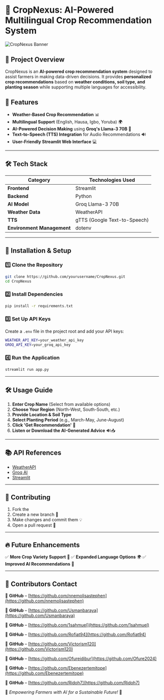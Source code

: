 # 🌱 CropNexus: AI-Powered Multilingual Crop Recommendation System

![CropNexus Banner](https://private-user-images.githubusercontent.com/174807850/426559217-98719a41-5a70-4459-a3f1-534c2ee87355.png?jwt=eyJhbGciOiJIUzI1NiIsInR5cCI6IkpXVCJ9.eyJpc3MiOiJnaXRodWIuY29tIiwiYXVkIjoicmF3LmdpdGh1YnVzZXJjb250ZW50LmNvbSIsImtleSI6ImtleTUiLCJleHAiOjE3NDI5NzQyNTksIm5iZiI6MTc0Mjk3Mzk1OSwicGF0aCI6Ii8xNzQ4MDc4NTAvNDI2NTU5MjE3LTk4NzE5YTQxLTVhNzAtNDQ1OS1hM2YxLTUzNGMyZWU4NzM1NS5wbmc_WC1BbXotQWxnb3JpdGhtPUFXUzQtSE1BQy1TSEEyNTYmWC1BbXotQ3JlZGVudGlhbD1BS0lBVkNPRFlMU0E1M1BRSzRaQSUyRjIwMjUwMzI2JTJGdXMtZWFzdC0xJTJGczMlMkZhd3M0X3JlcXVlc3QmWC1BbXotRGF0ZT0yMDI1MDMyNlQwNzI1NTlaJlgtQW16LUV4cGlyZXM9MzAwJlgtQW16LVNpZ25hdHVyZT1jMjY1MjQ5MzNkM2M0YjQ2NjgwZmM1NDIyNTFkZDdmZDUyYWU3MDIxZmE4YjgwMDZiZmQ1MjlmMGJmN2NjNmY2JlgtQW16LVNpZ25lZEhlYWRlcnM9aG9zdCJ9.qiH277POebTrxIEpp-kV7a89Z0lagpryzEa8idiBR5g)

## 📌 Project Overview
CropNexus is an **AI-powered crop recommendation system** designed to assist farmers in making data-driven decisions. It provides **personalized crop recommendations** based on **weather conditions, soil type, and planting season** while supporting multiple languages for accessibility.

## 🌟 Features
- **Weather-Based Crop Recommendation** 📊
- **Multilingual Support** (English, Hausa, Igbo, Yoruba) 🌍
- **AI-Powered Decision Making** using **Groq's Llama-3 70B** 🧠
- **Text-to-Speech (TTS) Integration** for Audio Recommendations 🔊
- **User-Friendly Streamlit Web Interface** 💻

---

## 🛠️ Tech Stack
| Category          | Technologies Used |
|------------------|-----------------|
| **Frontend**     | Streamlit  |
| **Backend**      | Python  |
| **AI Model**     | Groq Llama-3 70B |
| **Weather Data** | WeatherAPI |
| **TTS**         | gTTS (Google Text-to-Speech) |
| **Environment Management** | dotenv |

---

## 🚀 Installation & Setup

### 1️⃣ Clone the Repository
```sh
git clone https://github.com/yourusername/CropNexus.git
cd CropNexus
```

### 2️⃣ Install Dependencies
```sh
pip install -r requirements.txt
```

### 3️⃣ Set Up API Keys
Create a `.env` file in the project root and add your API keys:
```sh
WEATHER_API_KEY=your_weather_api_key
GROQ_API_KEY=your_groq_api_key
```

### 4️⃣ Run the Application
```sh
streamlit run app.py
```

---

## 🛠️ Usage Guide
1. **Enter Crop Name** (Select from available options)
2. **Choose Your Region** (North-West, South-South, etc.)
3. **Provide Location & Soil Type**
4. **Select Planting Period** (e.g., March-May, June-August)
5. **Click 'Get Recommendation'** 🎯
6. **Listen or Download the AI-Generated Advice** 🔊📥

---

## 📚 API References
- [WeatherAPI](https://www.weatherapi.com/)
- [Groq AI](https://www.groq.com/)
- [Streamlit](https://streamlit.io/)

---

## 🤝 Contributing

1. Fork the 
2. Create a new branch 🚀
3. Make changes and commit them 💡
4. Open a pull request 🔄

---

## 🔥 Future Enhancements
✅ **More Crop Variety Support** 🌾
✅ **Expanded Language Options** 🌍
✅ **Improved AI Recommendations** 🧠

---

## 📧 Contributors Contact
📌 **GitHub** – [https://github.com/nnemolisastephen](https://github.com/nnemolisastephen)
  
📌 **GitHub** – [https://github.com/Usmanbaraya](https://github.com/Usmanbaraya)
  
📌 **GitHub** – [https://github.com/1sahmuel](https://github.com/1sahmuel)
  
📌 **GitHub** – [https://github.com/Rofiat94](https://github.com/Rofiat94)
 
📌 **GitHub** – [https://github.com/Victorism120](https://github.com/Victorism120)

📌 **GitHub** – [https://github.com/Ofureidibur](https://github.com/Ofure2024)
  
📌 **GitHub** – [https://github.com/Ebenezertemitope](https://github.com/Ebenezertemitope)
  
📌 **GitHub** – [https://github.com/Ridoh7](https://github.com/Ridoh7)

🚀 _Empowering Farmers with AI for a Sustainable Future!_ 🌾

